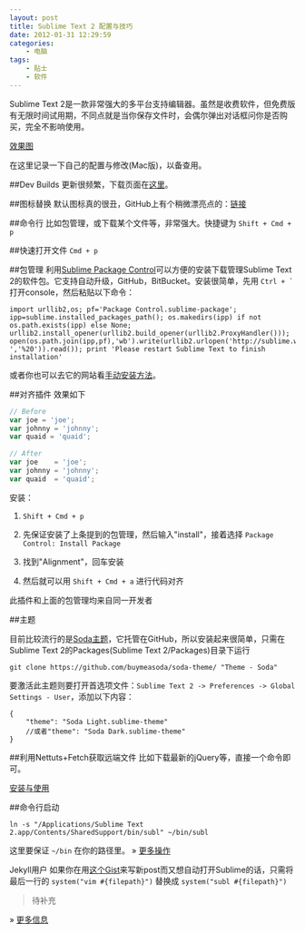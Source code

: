 ```yaml
--- 
layout: post
title: Sublime Text 2 配置与技巧
date: 2012-01-31 12:29:59
categories:
    - 电脑
tags:
    - 贴士
    - 软件
---
```

Sublime Text 2是一款非常强大的多平台支持编辑器。虽然是收费软件，但免费版有无限时间试用期，不同点就是当你保存文件时，会偶尔弹出对话框问你是否购买，完全不影响使用。

[效果图](http://cl.ly/2W3R3o1K0F0e0a0h3s2S)

在这里记录一下自己的配置与修改(Mac版)，以备查用。

##Dev Builds
更新很频繁，下载页面在[这里](http://www.sublimetext.com/dev)。

##图标替换
默认图标真的很丑，GitHub上有个稍微漂亮点的：[链接](https://github.com/dmatarazzo/Sublime-Text-2-Icon)

##命令行
比如包管理，或下载某个文件等，非常强大。快捷键为 `Shift + Cmd + p`

##快速打开文件
`Cmd + p`

##包管理
利用[Sublime Package Control](http://wbond.net/sublime_packages/package_control)可以方便的安装下载管理Sublime Text 2的软件包。它支持自动升级，GitHub，BitBucket。安装很简单，先用 <code>Ctrl + `</code> 打开console，然后粘贴以下命令：

```
import urllib2,os; pf='Package Control.sublime-package'; ipp=sublime.installed_packages_path(); os.makedirs(ipp) if not os.path.exists(ipp) else None; urllib2.install_opener(urllib2.build_opener(urllib2.ProxyHandler())); open(os.path.join(ipp,pf),'wb').write(urllib2.urlopen('http://sublime.wbond.net/'+pf.replace(' ','%20')).read()); print 'Please restart Sublime Text to finish installation'
```

或者你也可以去它的网站看[手动安装方法](http://wbond.net/sublime_packages/package_control/installation)。

##对齐插件
效果如下

``` javascript
// Before
var joe = 'joe';
var johnny = 'johnny';
var quaid = 'quaid';
 
// After
var joe    = 'joe';
var johnny = 'johnny';
var quaid  = 'quaid';
```

安装：

1. `Shift + Cmd + p`

2. 先保证安装了上条提到的包管理，然后输入"install"，接着选择 `Package Control: Install Package`

3. 找到"Alignment"，回车安装

4. 然后就可以用 `Shift + Cmd + a` 进行代码对齐

此插件和上面的包管理均来自同一开发者

##主题

目前比较流行的是[Soda主题](https://github.com/buymeasoda/soda-theme)，它托管在GitHub，所以安装起来很简单，只需在Sublime Text 2的Packages(Sublime Text 2/Packages)目录下运行

`git clone https://github.com/buymeasoda/soda-theme/ "Theme - Soda"`

要激活此主题则要打开首选项文件：`Sublime Text 2 -> Preferences -> Global Settings - User`，添加以下内容：

```
{
	"theme": "Soda Light.sublime-theme"
	//或者"theme": "Soda Dark.sublime-theme"
}
```

##利用Nettuts+Fetch获取远端文件
比如下载最新的jQuery等，直接一个命令即可。

[安装与使用](http://net.tutsplus.com/articles/news/introducing-nettuts-fetch/)

##命令行启动

`ln -s "/Applications/Sublime Text 2.app/Contents/SharedSupport/bin/subl" ~/bin/subl`

这里要保证 `~/bin` 在你的路径里。 » [更多操作](http://www.sublimetext.com/docs/2/osx_command_line.html)

<span class="label label-info">Jekyll用户</span> 如果你在用[这个Gist](https://gist.github.com/1223405)来写新post而又想自动打开Sublime的话，只需将最后一行的 `system("vim #{filepath}")` 替换成 `system("subl #{filepath}")`

>待补充

» [更多信息](http://net.tutsplus.com/tutorials/tools-and-tips/sublime-text-2-tips-and-tricks/)
